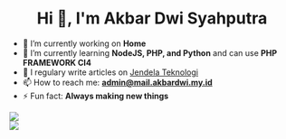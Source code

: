 <!--
**mzcoder-hub/mzcoder-hub** is a ✨ _special_ ✨ repository because its `README.md` (this file) appears on your GitHub profile.

Here are some ideas to get you started:

- 🔭 I’m currently working on ...
- 🌱 I’m currently learning ...
- 👯 I’m looking to collaborate on ...
- 🤔 I’m looking for help with ...
- 💬 Ask me about ...
- 📫 How to reach me: ...
- 😄 Pronouns: ...
- ⚡ Fun fact: ...
-->



<h1 align="center">Hi 👋, I'm Akbar Dwi Syahputra </h1>

<p>

- 🔭 I’m currently working on **Home**
- 🌱 I’m currently learning **NodeJS, PHP, and Python** and can use **PHP FRAMEWORK CI4**
- 📝 I regulary write articles on [Jendela Teknologi](https://jendelateknologi.com/)
- 📫 How to reach me: **admin@mail.akbardwi.my.id**
- ⚡ Fun fact: **Always making new things**
</p>

<a href="https://github.com/akbardwi">
  <img align="center" src="https://github-readme-stats.vercel.app/api?username=akbardwi&show_icons=true&theme=onedark" />
</a><br/>
<a href="https://github.com/akbardwi">
  <img align="center" src="https://github-readme-stats.vercel.app/api/top-langs/?username=akbardwi&show_icons=true&theme=onedark&layout=compact" />
</a>
